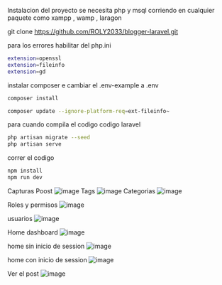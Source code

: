 Instalacion del proyecto
se necesita php y msql corriendo en cualquier paquete como xampp , wamp , laragon

git clone https://github.com/ROLY2033/blogger-laravel.git

para los errores habilitar del php.ini
```sh
extension=openssl
extension=fileinfo
extension=gd
```
instalar composer e cambiar el .env-example a .env
```sh
composer install
```

```sh
composer update --ignore-platform-req=ext-fileinfo~
```

para cuando compila el codigo codigo laravel

```sh 
php artisan migrate --seed
php artisan serve
```

correr el codigo
```sh
npm install
npm run dev
```
Capturas
Poost
![image](https://user-images.githubusercontent.com/95943858/216057988-574a7b20-b118-4b3e-b680-53e96440e1eb.png)
Tags
![image](https://user-images.githubusercontent.com/95943858/216058045-b28e8e26-3333-4ed3-a081-2af9c026c342.png)
Categorias 
![image](https://user-images.githubusercontent.com/95943858/216058091-221d54e7-dc07-4fc0-9434-857b43108758.png)

Roles y permisos
![image](https://user-images.githubusercontent.com/95943858/216058147-d694072e-8506-420d-9b1f-ba554c624584.png)

usuarios
![image](https://user-images.githubusercontent.com/95943858/216058527-377cca3d-aa1a-49c9-8d3a-da7b6748a7e8.png)

Home dashboard
![image](https://user-images.githubusercontent.com/95943858/216058609-f621c174-082e-46e5-a0b3-42b4bb4adbe6.png)


home sin inicio de session
![image](https://user-images.githubusercontent.com/95943858/216056260-5c103cfc-a911-4075-bee6-fb1c9c44580a.png)

home con inicio de session
![image](https://user-images.githubusercontent.com/95943858/216058726-fb48bfd0-b9a3-4af6-b678-462548e970f1.png)

Ver el post
![image](https://user-images.githubusercontent.com/95943858/216059838-e21eaddc-c8e0-436d-9f51-067416b6b9d0.png)
